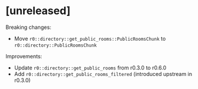 # [unreleased]

Breaking changes:

* Move `r0::directory::get_public_rooms::PublicRoomsChunk` to `r0::directory::PublicRoomsChunk`

Improvements:

* Update `r0::directory::get_public_rooms` from r0.3.0 to r0.6.0
* Add `r0::directory::get_public_rooms_filtered` (introduced upstream in r0.3.0)
